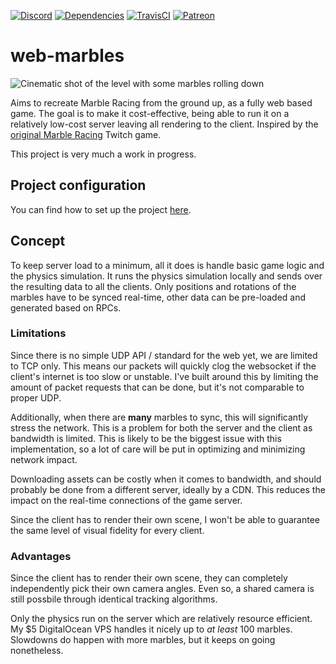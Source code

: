 [![Discord](https://img.shields.io/discord/478527288854708226.svg?color=%237289DA&label=discord&logo=discord)](https://discord.gg/XB3k9T5)
[![Dependencies](https://img.shields.io/david/Zemanzo/web-marbles.svg)](https://david-dm.org/Zemanzo/web-marbles)
[![TravisCI](https://img.shields.io/travis/com/Zemanzo/web-marbles.svg?logo=travis)](https://travis-ci.com/Zemanzo/web-marbles)
[![Patreon](https://img.shields.io/badge/support%20us-patreon-%23e85b46.svg?logo=patreon)](https://www.patreon.com/webmarbles)

# web-marbles

![Cinematic shot of the level with some marbles rolling down](https://i.imgur.com/f4GIrU5.png)

Aims to recreate Marble Racing from the ground up, as a fully web based game. The goal is to make it cost-effective, being able to run it on a relatively low-cost server leaving all rendering to the client. Inspired by the [original Marble Racing](http://twitch.tv/marbleracing) Twitch game.

This project is very much a work in progress.

## Project configuration
You can find how to set up the project [here](https://github.com/Zemanzo/web-marbles/wiki/Tutorials-%E2%80%95-setup).

## Concept
To keep server load to a minimum, all it does is handle basic game logic and the physics simulation. It runs the physics simulation locally and sends over the resulting data to all the clients. Only positions and rotations of the marbles have to be synced real-time, other data can be pre-loaded and generated based on RPCs.

### Limitations
Since there is no simple UDP API / standard for the web yet, we are limited to TCP only. This means our packets will quickly clog the websocket if the client's internet is too slow or unstable. I've built around this by limiting the amount of packet requests that can be done, but it's not comparable to proper UDP.

Additionally, when there are **many** marbles to sync, this will significantly stress the network. This is a problem for both the server and the client as bandwidth is limited. This is likely to be the biggest issue with this implementation, so a lot of care will be put in optimizing and minimizing network impact.

Downloading assets can be costly when it comes to bandwidth, and should probably be done from a different server, ideally by a CDN. This reduces the impact on the real-time connections of the game server.

Since the client has to render their own scene, I won't be able to guarantee the same level of visual fidelity for every client.

### Advantages
Since the client has to render their own scene, they can completely independently pick their own camera angles. Even so, a shared camera is still possbile through identical tracking algorithms.

Only the physics run on the server which are relatively resource efficient. My $5 DigitalOcean VPS handles it nicely up to *at least* 100 marbles. Slowdowns do happen with more marbles, but it keeps on going nonetheless.

